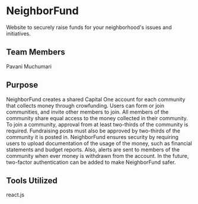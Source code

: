 # NeighborFund
Website to securely raise funds for your neighborhood's issues and initiatives.

## Team Members
Pavani Muchumari

## Purpose
NeighborFund creates a shared Capital One account for each community that collects money through crowfunding. Users can form or join communities, and invite other members to join. All members of the community share equal access to the money collected in their community. To join a community, approval from at least two-thirds of the community is required. Fundraising posts must also be approved by two-thirds of the community it is posted in. NeighborFund ensures security by requiring users to upload documentation of the usage of the money, such as financial statements and budget reports. Also, alerts are sent to members of the community when ever money is withdrawn from the account. In the future, two-factor authentication can be added to make NeighborFund safer.

## Tools Utilized
react.js

